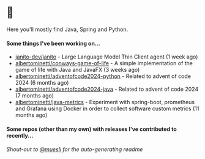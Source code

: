 # :wave:

Here you'll mostly find Java, Spring and Python.

#### Some things I've been working on...

- [janito-dev/janito](https://github.com/janito-dev/janito) - Large Language Model Thin Client agent (1 week ago)
- [albertominetti/conways-game-of-life](https://github.com/albertominetti/conways-game-of-life) - A simple implementation of the game of life with Java and JavaFX (3 weeks ago)
- [albertominetti/adventofcode2024-python](https://github.com/albertominetti/adventofcode2024-python) - Related to advent of code 2024 (6 months ago)
- [albertominetti/adventofcode2024-java](https://github.com/albertominetti/adventofcode2024-java) - Related to advent of code 2024 (7 months ago)
- [albertominetti/java-metrics](https://github.com/albertominetti/java-metrics) - Experiment with spring-boot, prometheus and Grafana using Docker in order to collect software custom metrics (11 months ago)

#### Some repos (other than my own) with releases I've contributed to recently...


###### Shout-out to [@muesli](//github.com/muesli/markscribe) for the auto-generating readme
